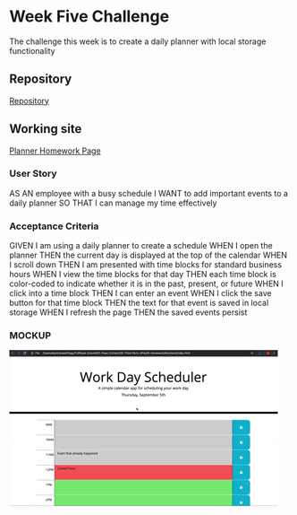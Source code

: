 # Week Five Challenge
The challenge this week is to create a daily planner with local storage functionality

## Repository
[Repository](https://github.com/edlebeck/planner)

## Working site
[Planner Homework Page](https://edlebeck.github.io/planner/)

### User Story
AS AN employee with a busy schedule
I WANT to add important events to a daily planner
SO THAT I can manage my time effectively

### Acceptance Criteria
GIVEN I am using a daily planner to create a schedule
WHEN I open the planner
THEN the current day is displayed at the top of the calendar
WHEN I scroll down
THEN I am presented with time blocks for standard business hours
WHEN I view the time blocks for that day
THEN each time block is color-coded to indicate whether it is in the past, present, or future
WHEN I click into a time block
THEN I can enter an event
WHEN I click the save button for that time block
THEN the text for that event is saved in local storage
WHEN I refresh the page
THEN the saved events persist

### MOCKUP
![Week 5 Mockup](05-third-party-apis-homework-demo.gif)